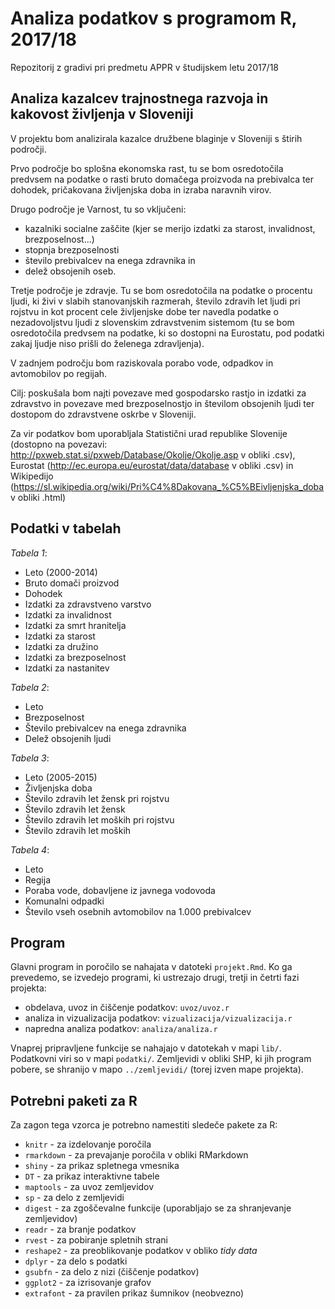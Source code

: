 # Analiza podatkov s programom R, 2017/18

Repozitorij z gradivi pri predmetu APPR v študijskem letu 2017/18

## Analiza kazalcev trajnostnega razvoja in kakovost življenja v Sloveniji

V projektu bom analizirala kazalce družbene blaginje v Sloveniji s štirih področji. 

Prvo področje bo splošna ekonomska rast, tu se bom osredotočila predvsem na podatke o rasti bruto domačega proizvoda na prebivalca ter dohodek, pričakovana življenjska doba in izraba naravnih virov.

Drugo  področje je Varnost, tu so vključeni: 
* kazalniki socialne zaščite (kjer se merijo izdatki za starost, invalidnost, brezposelnost...) 
* stopnja brezposelnosti 
* število prebivalcev na enega zdravnika in 
* delež obsojenih oseb. 

Tretje področje je zdravje. Tu se bom osredotočila na podatke o procentu ljudi, ki živi v slabih stanovanjskih razmerah, število zdravih let ljudi pri rojstvu in kot procent cele življenjske dobe ter navedla podatke o nezadovoljstvu ljudi z slovenskim zdravstvenim sistemom (tu se bom osredotočila predvsem na podatke, ki so dostopni na Eurostatu, pod podatki zakaj ljudje niso prišli do želenega zdravljenja).

V zadnjem področju bom raziskovala porabo vode, odpadkov in avtomobilov po regijah.

Cilj: poskušala bom najti povezave med gospodarsko rastjo in izdatki za zdravstvo in povezave med brezposelnostjo in številom obsojenih ljudi ter dostopom do zdravstvene oskrbe v Sloveniji.

Za vir podatkov bom uporabljala Statistični urad republike Slovenije (dostopno na povezavi: http://pxweb.stat.si/pxweb/Database/Okolje/Okolje.asp v obliki .csv), Eurostat (http://ec.europa.eu/eurostat/data/database v obliki .csv) in Wikipedijo (https://sl.wikipedia.org/wiki/Pri%C4%8Dakovana_%C5%BEivljenjska_doba v obliki .html)

## Podatki v tabelah

*Tabela 1*:
* Leto (2000-2014)
* Bruto domači proizvod
* Dohodek
* Izdatki za zdravstveno varstvo
* Izdatki za invalidnost
* Izdatki za smrt hranitelja
* Izdatki za starost
* Izdatki za družino
* Izdatki za brezposelnost
* Izdatki za nastanitev

*Tabela 2*:
* Leto
* Brezposelnost
* Število prebivalcev na enega zdravnika
* Delež obsojenih ljudi

*Tabela 3*:
* Leto (2005-2015)
* Življenjska doba
* Število zdravih let žensk pri rojstvu
* Število zdravih let žensk
* Število zdravih let moških pri rojstvu
* Število zdravih let moških

*Tabela 4*:
* Leto
* Regija
* Poraba vode, dobavljene iz javnega vodovoda
* Komunalni odpadki
* Število vseh osebnih avtomobilov na 1.000 prebivalcev

## Program

Glavni program in poročilo se nahajata v datoteki `projekt.Rmd`. Ko ga prevedemo,
se izvedejo programi, ki ustrezajo drugi, tretji in četrti fazi projekta:

* obdelava, uvoz in čiščenje podatkov: `uvoz/uvoz.r`
* analiza in vizualizacija podatkov: `vizualizacija/vizualizacija.r`
* napredna analiza podatkov: `analiza/analiza.r`

Vnaprej pripravljene funkcije se nahajajo v datotekah v mapi `lib/`. Podatkovni
viri so v mapi `podatki/`. Zemljevidi v obliki SHP, ki jih program pobere, se
shranijo v mapo `../zemljevidi/` (torej izven mape projekta).

## Potrebni paketi za R

Za zagon tega vzorca je potrebno namestiti sledeče pakete za R:

* `knitr` - za izdelovanje poročila
* `rmarkdown` - za prevajanje poročila v obliki RMarkdown
* `shiny` - za prikaz spletnega vmesnika
* `DT` - za prikaz interaktivne tabele
* `maptools` - za uvoz zemljevidov
* `sp` - za delo z zemljevidi
* `digest` - za zgoščevalne funkcije (uporabljajo se za shranjevanje zemljevidov)
* `readr` - za branje podatkov
* `rvest` - za pobiranje spletnih strani
* `reshape2` - za preoblikovanje podatkov v obliko *tidy data*
* `dplyr` - za delo s podatki
* `gsubfn` - za delo z nizi (čiščenje podatkov)
* `ggplot2` - za izrisovanje grafov
* `extrafont` - za pravilen prikaz šumnikov (neobvezno)
